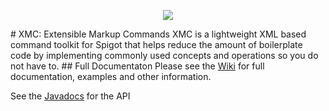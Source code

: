 <p align="center">
  <img src = "http://i.imgur.com/ChzwBto.jpg"/>
</p>
# XMC: Extensible Markup Commands
XMC is a lightweight XML based command toolkit for Spigot that helps reduce the amount of boilerplate code by implementing commonly used concepts and operations so you do not have to.
## Full Documentaton
Please see the <a href = "https://github.com/Pante/XMC-Toolkit/wiki">Wiki</a> for full documentation, examples and other information.

See the <a href = "https://pante.github.io/XMC-Toolkit/">Javadocs</a> for the API
